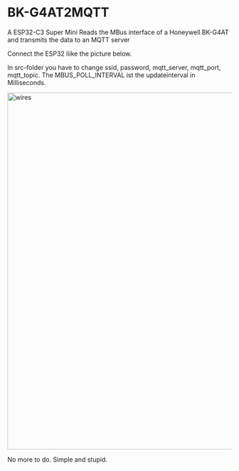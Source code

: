 # BK-G4AT2MQTT
A ESP32-C3 Super Mini Reads the MBus interface of a Honeywell BK-G4AT and transmits the data to an MQTT server

Connect the ESP32 liike the picture below.

In src-folder you have to change ssid, password, mqtt_server, mqtt_port, mqtt_topic. The MBUS_POLL_INTERVAL ist the updateinterval in Milliseconds.

<img width="600" height="800" alt="wires" src="https://github.com/user-attachments/assets/be611be3-ce91-446a-a3be-2242b5ae99b2" />

No more to do. Simple and stupid.
